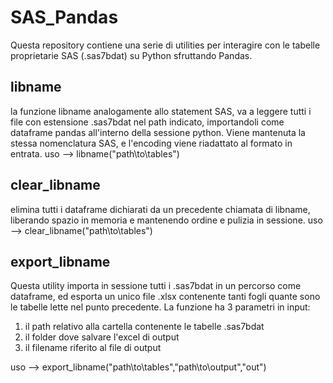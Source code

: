 # SAS_Pandas
Questa repository contiene una serie di utilities per interagire con le tabelle proprietarie SAS (.sas7bdat) su Python sfruttando Pandas.

## libname
la funzione libname analogamente allo statement SAS, va a leggere tutti i file con estensione .sas7bdat nel path indicato, importandoli come dataframe pandas all'interno della sessione python. Viene mantenuta la stessa nomenclatura SAS, e l'encoding viene riadattato al formato in entrata.
uso --> libname("path\to\tables\")

## clear_libname
elimina tutti i dataframe dichiarati da un precedente chiamata di libname, liberando spazio in memoria e mantenendo ordine e pulizia in sessione.
uso --> clear_libname("path\to\tables\")

## export_libname
Questa utility importa in sessione tutti i .sas7bdat in un percorso come dataframe, ed esporta un unico file .xlsx contenente tanti fogli quante sono le tabelle lette nel punto precedente. La funzione ha 3 parametri in input:
 1) il path relativo alla cartella contenente le tabelle .sas7bdat
 2) il folder dove salvare l'excel di output
 3) il filename riferito al file di output 

uso --> export_libname("path\to\tables\","path\to\output\","out")
